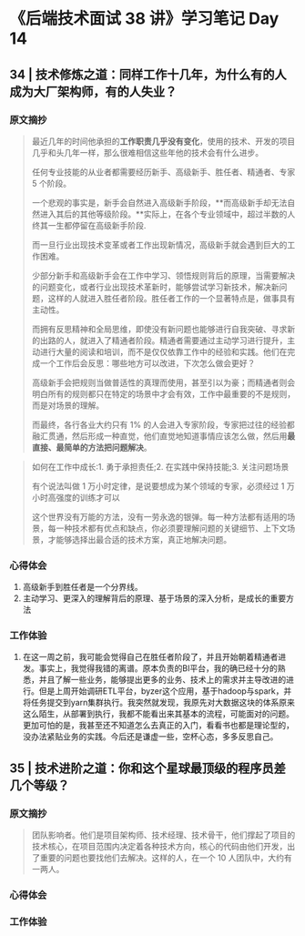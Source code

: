 # 《后端技术面试 38 讲》学习笔记 Day 14

## 34 | 技术修炼之道：同样工作十几年，为什么有的人成为大厂架构师，有的人失业？

### 原文摘抄

> 最近几年的时间他承担的**工作职责几乎没有变化**，使用的技术、开发的项目几乎和头几年一样，那么很难相信这些年他的技术会有什么进步。
>
> 任何专业技能的从业者都需要经历新手、高级新手、胜任者、精通者、专家 5 个阶段。
>
> 一个悲观的事实是，新手会自然进入高级新手阶段，**而高级新手却无法自然进入其后的其他等级阶段。**实际上，在各个专业领域中，超过半数的人终其一生都停留在高级新手阶段.
>
> 而一旦行业出现技术变革或者工作出现新情况，高级新手就会遇到巨大的工作困难。
>
> 少部分新手和高级新手会在工作中学习、领悟规则背后的原理，当需要解决的问题变化，或者行业出现技术革新时，能够尝试学习新技术，解决新问题，这样的人就进入胜任者阶段。胜任者工作的一个显著特点是，做事具有主动性。
>
> 而拥有反思精神和全局思维，即使没有新问题也能够进行自我突破、寻求新的出路的人，就进入了精通者阶段。精通者需要通过主动学习进行提升，主动进行大量的阅读和培训，而不是仅仅依靠工作中的经验和实践。他们在完成一个工作后会反思：哪些地方可以改进，下次怎么做会更好？
>
> 高级新手会把规则当做普适性的真理而使用，甚至引以为豪；而精通者则会明白所有的规则都只在特定的场景中才会有效，工作中最重要的不是规则，而是对场景的理解。
>
> 而最终，各行各业大约只有 1% 的人会进入专家阶段，专家把过往的经验都融汇贯通，然后形成一种直觉，他们直觉地知道事情应该怎么做，然后用**最直接、最简单的方法把问题解决**。

> 如何在工作中成长:1. 勇于承担责任;2. 在实践中保持技能;3. 关注问题场景
>
> 有个说法叫做 1 万小时定律，是说要想成为某个领域的专家，必须经过 1 万小时高强度的训练才可以
>
> 这个世界没有万能的方法，没有一劳永逸的银弹。每一种方法都有适用的场景，每一种技术都有优点和缺点，你必须要理解问题的关键细节、上下文场景，才能够选择出最合适的技术方案，真正地解决问题。

### 心得体会

1. 高级新手到胜任者是一个分界线。
2. 主动学习、更深入的理解背后的原理、基于场景的深入分析，是成长的重要方法

### 工作体验

1. 在这一周之前，我可能会觉得自己在胜任者阶段了，并且开始朝着精通者进发。事实上，我觉得我错的离谱。原本负责的BI平台，我的确已经十分的熟悉，并且了解一些业务，能够提出更多的业务、技术上的需求并主导改进的进行。但是上周开始调研ETL平台，byzer这个应用，基于hadoop与spark，并将任务提交到yarn集群执行。我突然就发现，我原先对大数据这块的体系原来这么陌生，从部署到执行，我都不能看出来其基本的流程，可能面对的问题。更加可怕的是，我甚至还不知道怎么去真正的入门，看看书也都是理论型的，没办法紧贴业务的实践。今后还是谦虚一些，空杯心态，多多反思自己。

## 35 | 技术进阶之道：你和这个星球最顶级的程序员差几个等级？

### 原文摘抄

> 团队影响者。他们是项目架构师、技术经理、技术骨干，他们撑起了项目的技术核心，在项目范围内决定着各种技术方向，核心的代码由他们开发，出了重要的问题也要找他们去解决。这样的人，在一个 10 人团队中，大约有一两人。

### 心得体会


### 工作体验
